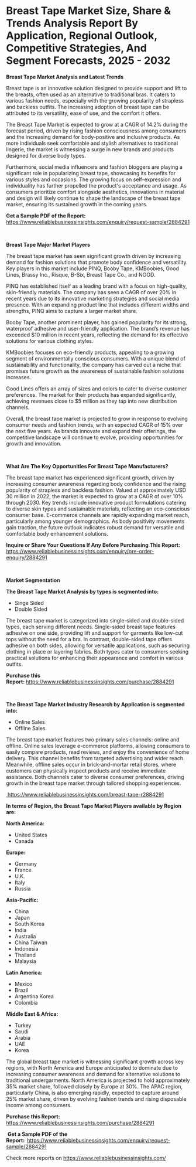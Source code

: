 <p><h1>Breast Tape Market Size, Share & Trends Analysis Report By Application, Regional Outlook, Competitive Strategies, And Segment Forecasts, 2025 - 2032</h1></p><p><strong>Breast Tape Market Analysis and Latest Trends</strong></p>
<p><p>Breast tape is an innovative solution designed to provide support and lift to the breasts, often used as an alternative to traditional bras. It caters to various fashion needs, especially with the growing popularity of strapless and backless outfits. The increasing adoption of breast tape can be attributed to its versatility, ease of use, and the comfort it offers.</p><p>The Breast Tape Market is expected to grow at a CAGR of 14.2% during the forecast period, driven by rising fashion consciousness among consumers and the increasing demand for body-positive and inclusive products. As more individuals seek comfortable and stylish alternatives to traditional lingerie, the market is witnessing a surge in new brands and products designed for diverse body types.</p><p>Furthermore, social media influencers and fashion bloggers are playing a significant role in popularizing breast tape, showcasing its benefits for various styles and occasions. The growing focus on self-expression and individuality has further propelled the product's acceptance and usage. As consumers prioritize comfort alongside aesthetics, innovations in material and design will likely continue to shape the landscape of the breast tape market, ensuring its sustained growth in the coming years.</p></p>
<p><strong>Get a Sample PDF of the Report:&nbsp;</strong> <a href="https://www.reliablebusinessinsights.com/enquiry/request-sample/2884291?utm_campaign=2629&utm_medium=2&utm_source=Github&utm_content=ia&utm_term=13032025&utm_id=breast-tape">https://www.reliablebusinessinsights.com/enquiry/request-sample/2884291</a></p>
<p>&nbsp;</p>
<p><strong>Breast Tape Major Market Players</strong></p>
<p><p>The breast tape market has seen significant growth driven by increasing demand for fashion solutions that promote body confidence and versatility. Key players in this market include PINQ, Booby Tape, KMBoobies, Good Lines, Brassy Inc., Risque, B-Six, Breast Tape Co., and NOOD.</p><p>PINQ has established itself as a leading brand with a focus on high-quality, skin-friendly materials. The company has seen a CAGR of over 20% in recent years due to its innovative marketing strategies and social media presence. With an expanding product line that includes different widths and strengths, PINQ aims to capture a larger market share.</p><p>Booby Tape, another prominent player, has gained popularity for its strong, waterproof adhesive and user-friendly application. The brand’s revenue has exceeded $10 million in recent years, reflecting the demand for its effective solutions for various clothing styles.</p><p>KMBoobies focuses on eco-friendly products, appealing to a growing segment of environmentally conscious consumers. With a unique blend of sustainability and functionality, the company has carved out a niche that promises future growth as the awareness of sustainable fashion solutions increases.</p><p>Good Lines offers an array of sizes and colors to cater to diverse customer preferences. The market for their products has expanded significantly, achieving revenues close to $5 million as they tap into new distribution channels.</p><p>Overall, the breast tape market is projected to grow in response to evolving consumer needs and fashion trends, with an expected CAGR of 15% over the next five years. As brands innovate and expand their offerings, the competitive landscape will continue to evolve, providing opportunities for growth and innovation.</p></p>
<p>&nbsp;</p>
<p><strong>What Are The Key Opportunities For Breast Tape Manufacturers?</strong></p>
<p><p>The breast tape market has experienced significant growth, driven by increasing consumer awareness regarding body confidence and the rising popularity of strapless and backless fashion. Valued at approximately USD 30 million in 2022, the market is expected to grow at a CAGR of over 10% through 2030. Key trends include innovative product formulations catering to diverse skin types and sustainable materials, reflecting an eco-conscious consumer base. E-commerce channels are rapidly expanding market reach, particularly among younger demographics. As body positivity movements gain traction, the future outlook indicates robust demand for versatile and comfortable body enhancement solutions.</p></p>
<p><strong>Inquire or Share Your Questions If Any Before Purchasing This Report:</strong> <a href="https://www.reliablebusinessinsights.com/enquiry/pre-order-enquiry/2884291?utm_campaign=2629&utm_medium=2&utm_source=Github&utm_content=ia&utm_term=13032025&utm_id=breast-tape">https://www.reliablebusinessinsights.com/enquiry/pre-order-enquiry/2884291</a></p>
<p>&nbsp;</p>
<p><strong>Market Segmentation</strong></p>
<p><strong>The Breast Tape Market Analysis by types is segmented into:</strong></p>
<p><ul><li>Singe Sided</li><li>Double Sided</li></ul></p>
<p><p>The breast tape market is categorized into single-sided and double-sided types, each serving different needs. Single-sided breast tape features adhesive on one side, providing lift and support for garments like low-cut tops without the need for a bra. In contrast, double-sided tape offers adhesive on both sides, allowing for versatile applications, such as securing clothing in place or layering fabrics. Both types cater to consumers seeking practical solutions for enhancing their appearance and comfort in various outfits.</p></p>
<p><strong>Purchase this Report:&nbsp;</strong><a href="https://www.reliablebusinessinsights.com/purchase/2884291?utm_campaign=2629&utm_medium=2&utm_source=Github&utm_content=ia&utm_term=13032025&utm_id=breast-tape">https://www.reliablebusinessinsights.com/purchase/2884291</a></p>
<p>&nbsp;</p>
<p><strong>The Breast Tape Market Industry Research by Application is segmented into:</strong></p>
<p><ul><li>Online Sales</li><li>Offline Sales</li></ul></p>
<p><p>The breast tape market features two primary sales channels: online and offline. Online sales leverage e-commerce platforms, allowing consumers to easily compare products, read reviews, and enjoy the convenience of home delivery. This channel benefits from targeted advertising and wider reach. Meanwhile, offline sales occur in brick-and-mortar retail stores, where customers can physically inspect products and receive immediate assistance. Both channels cater to diverse consumer preferences, driving growth in the breast tape market through tailored shopping experiences.</p></p>
<p><a href="https://www.reliablebusinessinsights.com/breast-tape-r2884291?utm_campaign=2629&utm_medium=2&utm_source=Github&utm_content=ia&utm_term=13032025&utm_id=breast-tape">&nbsp;https://www.reliablebusinessinsights.com/breast-tape-r2884291</a></p>
<p><strong>In terms of Region, the Breast Tape Market Players available by Region are:</strong></p>
<p>
    <p> <strong> North America: </strong>
        <ul>
            <li>United States</li>
            <li>Canada</li>
        </ul>
        </p> 
    <p> <strong> Europe: </strong>
        <ul>
            <li>Germany</li>
            <li>France</li>
            <li>U.K.</li>
            <li>Italy</li>
            <li>Russia</li>
        </ul>
        </p> 
    <p> <strong> Asia-Pacific: </strong>
        <ul>
            <li>China</li>
            <li>Japan</li>
            <li>South Korea</li>
            <li>India</li>
            <li>Australia</li>
            <li>China Taiwan</li>
            <li>Indonesia</li>
            <li>Thailand</li>
            <li>Malaysia</li>
        </ul>
        </p> 
    <p> <strong> Latin America: </strong>
        <ul>
            <li>Mexico</li>
            <li>Brazil</li>
            <li>Argentina Korea</li>
            <li>Colombia</li>
        </ul>
        </p> 
    <p> <strong> Middle East & Africa: </strong>
        <ul>
            <li>Turkey</li>
            <li>Saudi</li>
            <li>Arabia</li>
            <li>UAE</li>
            <li>Korea</li>
        </ul>
    </p>
    </p>
<p><p>The global breast tape market is witnessing significant growth across key regions, with North America and Europe anticipated to dominate due to increasing consumer awareness and demand for alternative solutions to traditional undergarments. North America is projected to hold approximately 35% market share, followed closely by Europe at 30%. The APAC region, particularly China, is also emerging rapidly, expected to capture around 25% market share, driven by evolving fashion trends and rising disposable income among consumers.</p></p>
<p><strong>Purchase this Report: </strong><a href="https://www.reliablebusinessinsights.com/purchase/2884291?utm_campaign=2629&utm_medium=2&utm_source=Github&utm_content=ia&utm_term=13032025&utm_id=breast-tape">https://www.reliablebusinessinsights.com/purchase/2884291</a></p>
<p>&nbsp;<strong>Get a Sample PDF of the Report:&nbsp;&nbsp;</strong><a href="https://www.reliablebusinessinsights.com/enquiry/request-sample/2884291?utm_campaign=2629&utm_medium=2&utm_source=Github&utm_content=ia&utm_term=13032025&utm_id=breast-tape">https://www.reliablebusinessinsights.com/enquiry/request-sample/2884291</a></p>
<p><strong></strong></p>
<p>Check more reports on <a href="https://www.reliablebusinessinsights.com/?utm_campaign=2629&utm_medium=2&utm_source=Github&utm_content=ia&utm_term=13032025&utm_id=breast-tape">https://www.reliablebusinessinsights.com/</a></p>
